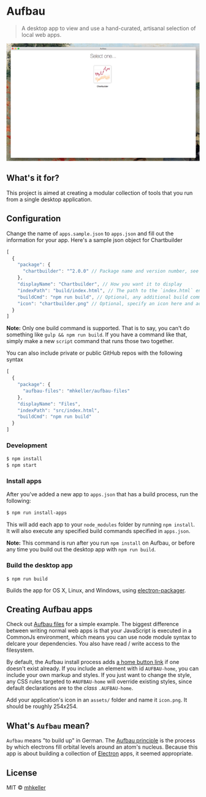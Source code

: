 Aufbau
======

> A desktop app to view and use a hand-curated, artisanal selection of local web apps.

![](assets/preview.png)

## What's it for?

This project is aimed at creating a modular collection of tools that you run from a single desktop application. 

## Configuration

Change the name of `apps.sample.json` to `apps.json` and fill out the information for your app. Here's a sample json object for Chartbuilder

````js
[
  {
    "package": {
      "chartbuilder": "^2.0.0" // Package name and version number, see below for projects that aren't on npm
    },
    "displayName": "Chartbuilder", // How you want it to display
    "indexPath": "build/index.html", // The path to the `index.html` entry point for your app
    "buildCmd": "npm run build", // Optional, any additional build command 
    "icon": "chartbuilder.png" // Optional, specify an icon here and add it to the `icons/` folder if the app doesn't come with one.
  }
]
````

**Note:** Only one build command is supported. That is to say, you can't do something like `gulp && npm run build`. If you have a command like that, simply make a new `script` command that runs those two together.

You can also include private or public GitHub repos with the following syntax

````js
[
  {
    "package": {
      "aufbau-files": "mhkeller/aufbau-files"
    },
    "displayName": "Files",
    "indexPath": "src/index.html",
    "buildCmd": "npm run build"
  }
]
````

### Development

```bash
$ npm install
$ npm start
```

### Install apps

After you've added a new app to `apps.json` that has a build process, run the following:

````bash
$ npm run install-apps
````

This will add each app to your `node_modules` folder by running `npm install`. It will also execute any specified build commands specified in `apps.json`.

**Note:** This command is run after you run `npm install` on Aufbau, or before any time you build out the desktop app with `npm run build`.

### Build the desktop app

```
$ npm run build
```

Builds the app for OS X, Linux, and Windows, using [electron-packager](https://github.com/maxogden/electron-packager).

## Creating Aufbau apps

Check out [Aufbau files](http://github.com/mhkeller/aufbau-files) for a simple example. The biggest difference between writing normal web apps is that your JavaScript is executed in a CommonJs environment, which means you can use node module syntax to delcare your dependencies. You also have read / write access to the filesystem. 

By default, the Aufbau install process adds [a home button link](/home-button.html) if one doesn't exist already. If you include an element with id `AUFBAU-home`, you can include your own markup and styles. If you just want to change the style, any CSS rules targeted to `#AUFBAU-home` will override existing styles, since default declarations are to the *class* `.AUFBAU-home`.

Add your application's icon in an `assets/` folder and name it `icon.png`. It should be roughly 254x254.

## What's `Aufbau` mean?

`Aufbau` means "to build up" in German. The [Aufbau principle](https://en.wikipedia.org/wiki/Aufbau_principle) is the process by which electrons fill orbital levels around an atom's nucleus. Because this app is about building a collection of [Electron](http://github.com/atom/electron) apps, it seemed appropriate.

## License

MIT © [mhkeller](http://github.com/mhkeller/aufbau)
